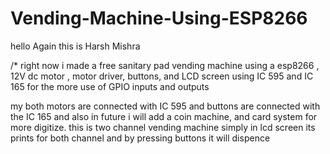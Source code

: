 # Vending-Machine-Using-ESP8266

hello Again this is Harsh Mishra 

/* right now i made a free sanitary pad vending machine using a esp8266 , 12V dc motor , motor driver, buttons, and LCD screen
using IC 595 and IC 165 for the more use of GPIO inputs and outputs

my both motors are connected with IC 595 and buttons are connected with the IC 165 
and also in future i will add a coin machine, and card system for more digitize.
 this is two channel vending machine simply in lcd screen its prints for both channel and by pressing buttons it will dispence

